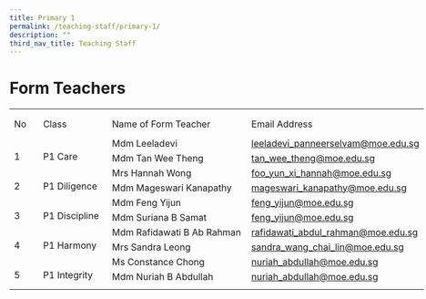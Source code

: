```yaml
---
title: Primary 1
permalink: /teaching-staff/primary-1/
description: ""
third_nav_title: Teaching Staff
---
```

Form Teachers
=======================
<table style="border-collapse:
 collapse;width:546pt" width="727" cellspacing="0" cellpadding="0" border="0"><colgroup><col style="mso-width-source:userset;mso-width-alt:1462;width:30pt" width="40"> <col style="mso-width-source:userset;mso-width-alt:4278;width:88pt" width="117"> <col style="mso-width-source:userset;mso-width-alt:10422;width:214pt" width="285"> <col style="mso-width-source:userset;mso-width-alt:10422;width:214pt" width="285"></colgroup><tbody><tr style="mso-height-source:userset;height:5.25pt" height="7"><td style="height:5.25pt;width:30pt" width="40" class="xl66" height="7"></td><td style="width:88pt" width="117"></td><td style="width:214pt" width="285"></td><td style="width:214pt" width="285" class="xl72"></td></tr><tr style="mso-height-source:userset;height:30.75pt" height="41"><td style="height:30.75pt;width:30pt" width="40" class="xl69" height="41">No</td><td style="border-left:none;width:88pt" width="117" class="xl68">Class</td><td style="border-left:none;width:214pt" width="285" class="xl68">Name of Form Teacher</td><td style="border-left:none" class="xl71">Email Address</td></tr><tr style="height:15.75pt" height="21"><td style="height:31.5pt;width:30pt" width="40" class="xl74" height="42" rowspan="2">
<br>1</td><td class="xl76" rowspan="2">
<br>P1 Care</td><td style="border-top:none" class="xl70">Mdm Leeladevi</td><td style="border-top:none;border-left:none;width:214pt" width="285" class="xl73"><a href="mailto:leeladevi_panneerselvam@moe.edu.sg">leeladevi_panneerselvam@moe.edu.sg</a></td></tr><tr style="height:15.75pt" height="21"><td style="height:15.75pt;border-top:none" class="xl67" height="21">Mdm Tan Wee Theng</td><td style="border-top:none;border-left:none;width:214pt" width="285" class="xl73"><a href="mailto:tan_wee_theng@moe.edu.sg">tan_wee_theng@moe.edu.sg</a></td></tr><tr style="height:15.75pt" height="21"><td style="height:31.5pt;width:30pt" width="40" class="xl74" height="42" rowspan="2">
<br>2</td><td style="width:88pt" width="117" class="xl75" rowspan="2">
<br>P1 Diligence</td><td style="border-top:none" class="xl67">Mrs Hannah Wong</td><td style="border-top:none;border-left:none;width:214pt" width="285" class="xl73"><a href="mailto:foo_yun_xi_hannah@moe.edu.sg">foo_yun_xi_hannah@moe.edu.sg</a></td></tr><tr style="height:15.75pt" height="21"><td style="height:15.75pt;border-top:none" class="xl67" height="21">Mdm Mageswari Kanapathy</td><td style="border-top:none;border-left:none;width:214pt" width="285" class="xl73"><a href="mailto:mageswari_kanapathy@moe.edu.sg">mageswari_kanapathy@moe.edu.sg</a></td></tr><tr style="height:15.75pt" height="21"><td style="height:31.5pt;width:30pt" width="40" class="xl74" height="42" rowspan="2">
<br>3</td><td style="width:88pt" width="117" class="xl75" rowspan="2">
<br>P1 Discipline</td><td style="border-top:none" class="xl67">Mdm Feng Yijun</td><td style="border-top:none;border-left:none;width:214pt" width="285" class="xl73"><a href="mailto:suriana_samat@moe.edu.sg">feng_yijun@moe.edu.sg</a></td></tr><tr style="height:15.75pt" height="21"><td style="height:15.75pt;border-top:none" class="xl67" height="21">Mdm Suriana B Samat</td><td style="border-top:none;border-left:none;width:214pt" width="285" class="xl73"><a href="mailto:feng_yijun@moe.edu.sg">feng_yijun@moe.edu.sg</a></td></tr><tr style="height:15.75pt" height="21"><td style="height:31.5pt;width:30pt" width="40" class="xl74" height="42" rowspan="2">
<br>4</td><td style="width:88pt" width="117" class="xl75" rowspan="2">
<br>P1 Harmony</td><td style="border-top:none" class="xl67">Mdm Rafidawati B Ab Rahman</td><td style="border-top:none;border-left:none;width:214pt" width="285" class="xl73"><a href="mailto:sandra_wang_chai_lin@moe.edu.sg">rafidawati_abdul_rahman@moe.edu.sg</a></td></tr><tr style="height:15.75pt" height="21"><td style="height:15.75pt;border-top:none" class="xl67" height="21">Mrs Sandra Leong</td><td style="border-top:none;border-left:none;width:214pt" width="285" class="xl73"><a href="mailto:muhammad_firdaus_Amir@moe.edu.sg">sandra_wang_chai_lin@moe.edu.sg</a></td></tr><tr style="height:15.75pt" height="21"><td style="height:31.5pt;width:30pt" width="40" class="xl74" height="42" rowspan="2">
<br>5</td><td style="width:88pt" width="117" class="xl75" rowspan="2">
<br>P1 Integrity</td><td style="border-top:none" class="xl67">Ms Constance Chong</td><td style="border-top:none;border-left:none;width:214pt" width="285" class="xl73"><a href="mailto:nuriah_abdullah@moe.edu.sg">nuriah_abdullah@moe.edu.sg</a></td></tr><tr style="height:15.75pt" height="21"><td style="height:15.75pt;border-top:none" class="xl67" height="21">Mdm Nuriah B Abdullah</td><td style="border-top:none;border-left:none;width:214pt" width="285" class="xl73"><a href="mailto:chong_hui_min_constance@moe.edu.sg">nuriah_abdullah@moe.edu.sg</a></td></tr><tr style="mso-height-source:userset;height:6.75pt" height="9"><td style="height:6.75pt" class="xl66" height="9"></td><td></td><td></td><td class="xl72"></td></tr></tbody></table>